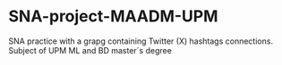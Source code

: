 # SNA-project-MAADM-UPM
SNA practice with a grapg containing Twitter (X) hashtags connections. Subject of UPM ML and BD master´s degree
